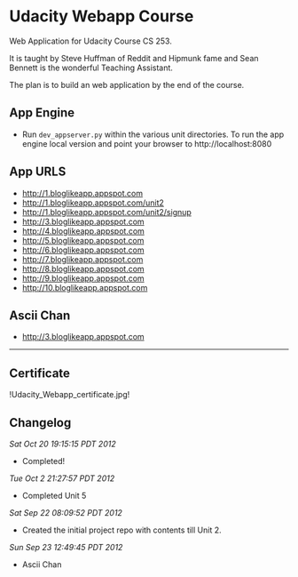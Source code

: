 Udacity Webapp Course
=====================

Web Application for Udacity Course CS 253.

It is taught by Steve Huffman of Reddit and Hipmunk fame and Sean Bennett is
the wonderful Teaching Assistant.

The plan is to build an web application by the end of the course.


App Engine
----------

* Run `dev_appserver.py` within the various unit directories. To run the app
  engine local version and point your browser to http://localhost:8080


App URLS
--------

* http://1.bloglikeapp.appspot.com 
* http://1.bloglikeapp.appspot.com/unit2
* http://1.bloglikeapp.appspot.com/unit2/signup
* http://3.bloglikeapp.appspot.com 
* http://4.bloglikeapp.appspot.com 
* http://5.bloglikeapp.appspot.com 
* http://6.bloglikeapp.appspot.com 
* http://7.bloglikeapp.appspot.com 
* http://8.bloglikeapp.appspot.com
* http://9.bloglikeapp.appspot.com
* http://10.bloglikeapp.appspot.com



Ascii Chan
----------

* http://3.bloglikeapp.appspot.com


- - -

Certificate
-----------

!Udacity_Webapp_certificate.jpg!

Changelog
---------


*Sat Oct 20 19:15:15 PDT 2012*

* Completed!


*Tue Oct  2 21:27:57 PDT 2012*

* Completed Unit 5


*Sat Sep 22 08:09:52 PDT 2012*

* Created the initial project repo with contents till Unit 2.

*Sun Sep 23 12:49:45 PDT 2012*

* Ascii Chan

